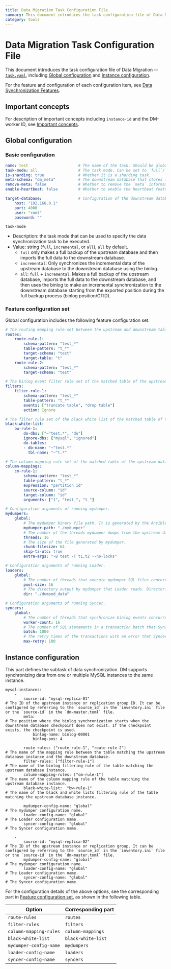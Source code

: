 ```yaml
---
title: Data Migration Task Configuration File
summary: This document introduces the task configuration file of Data Migration. 
category: tools
---
```


# Data Migration Task Configuration File

This document introduces the task configuration file of Data Migration --
[`task.yaml`](https://github.com/pingcap/tidb-tools/blob/docs/docs/dm/zh_CN/configuration/task.yaml), including [Global configuration](#global-configuration) and [Instance configuration](#instance-configuration).

For the feature and configuration of each configuration item, see [Data Synchronization Features](/tools/dm/data-synchronization-features.md).

## Important concepts

For description of important concepts including `instance-id` and the DM-worker ID, see [Important concepts](/tools/dm/dm-configuration-file-overview.md#important-concepts).

## Global configuration

### Basic configuration

```yaml
name: test                      # The name of the task. Should be globally unique.
task-mode: all                  # The task mode. Can be set to `full`/`incremental`/`all`.
is-sharding: true               # Whether it is a sharding task.
meta-schema: "dm_meta"          # The downstream database that stores the `meta` information.
remove-meta: false              # Whether to remove the `meta` information (`checkpoint` and `onlineddl`) before starting the synchronization task.
enable-heartbeat: false         # Whether to enable the heartbeat feature.

target-database:                # Configuration of the downstream database instance.
    host: "192.168.0.1"
    port: 4000
    user: "root"
    password: ""
```

`task-mode`

- Description: the task mode that can be used to specify the data synchronization task to be executed.
- Value: string (`full`, `incremental`, or `all`), `all` by default.
    - `full` only makes a full backup of the upstream database and then imports the full data to the downstream database.
    - `incremental`: Only synchronizes the incremental data of the upstream database to the downstream database using the binlog.
    - `all`: `full` + `incremental`. Makes a full backup of the upstream database, imports the full data to the downstream database, and then uses the binlog to make an incremental synchronization to the downstream database starting from the exported position during the full backup process (binlog position/GTID).

### Feature configuration set

Global configuration includes the following feature configuration set.

```yaml
# The routing mapping rule set between the upstream and downstream tables.
routes:
    route-rule-1:
        schema-pattern: "test_*"
        table-pattern: "t_*"
        target-schema: "test"
        target-table: "t"
    route-rule-2:
    ​    schema-pattern: "test_*"
    ​    target-schema: "test"

# The binlog event filter rule set of the matched table of the upstream database instance.
filters:
    filter-rule-1:
    ​    schema-pattern: "test_*"
    ​    table-pattern: "t_*"
    ​    events: ["truncate table", "drop table"]
    ​    action: Ignore

# The filter rule set of the black white list of the matched table of the upstream database instance.
black-white-list:
    bw-rule-1:
    ​    do-dbs: ["~^test.*", "do"]
    ​    ignore-dbs: ["mysql", "ignored"]
    ​    do-tables:
    ​    - db-name: "~^test.*"
    ​      tbl-name: "~^t.*"

# The column mapping rule set of the matched table of the upstream database instance.
column-mappings:
    cm-rule-1:
    ​    schema-pattern: "test_*"
    ​    table-pattern: "t_*"
    ​    expression: "partition id"
    ​    source-column: "id"
    ​    target-column: "id"
    ​    arguments: ["1", "test_", "t_"]

# Configuration arguments of running mydumper.
mydumpers:
    global:
        # The mydumper binary file path. It is generated by the Ansible deployment application automatically and needs no configuration.
        mydumper-path: "./mydumper"
        # The number of the threads mydumper dumps from the upstream database instance.
        threads: 16
        # The size of the file generated by mydumper.
        chunk-filesize: 64
        skip-tz-utc: true
        extra-args: "-B test -T t1,t2 --no-locks"

# Configuration arguments of running Loader.
loaders:
    global:
        # The number of threads that execute mydumper SQL files concurrently in Loader.
        pool-size: 16
        # The directory output by mydumper that Loader reads. Directories for different tasks of the same instance must be different. (mydumper outputs the SQL file based on the directory)
        dir: "./dumped_data"

# Configuration arguments of running Syncer.
syncers:
    global:
        # The number of threads that synchronize binlog events concurrently in Syncer.
        worker-count: 16
        # The number of SQL statements in a transaction batch that Syncer synchronizes to the downstream database.
        batch: 1000
        # The retry times of the transactions with an error that Syncer synchronizes to the downstream database (only for DML operations).
        max-retry: 100
```

## Instance configuration

This part defines the subtask of data synchronization. DM supports synchronizing data from one or multiple MySQL instances to the same instance.

```
mysql-instances:
    -
        source-id: "mysql-replica-01"                                      # The ID of the upstream instance or replication group ID. It can be configured by referring to the `source_id` in the `inventory.ini` file or the `source-id` in the `dm-master.toml` file.
        meta:                                                              # The position where the binlog synchronization starts when the downstream database checkpoint does not exist. If the checkpoint exists, the checkpoint is used.
            binlog-name: binlog-00001
            binlog-pos: 4

        route-rules: ["route-rule-1", "route-rule-2"]                      # The name of the mapping rule between the table matching the upstream database instance and the downstream database.
        filter-rules: ["filter-rule-1"]                                    # The name of the binlog filtering rule of the table matching the upstream database instance.
        column-mapping-rules: ["cm-rule-1"]                                # The name of the column mapping rule of the table matching the upstream database instance.
        black-white-list:  "bw-rule-1"                                     # The name of the black and white lists filtering rule of the table matching the upstream database instance.

        mydumper-config-name: "global"                                     # The mydumper configuration name.
        loader-config-name: "global"                                       # The Loader configuration name.
        syncer-config-name: "global"                                       # The Syncer configuration name.

    -
        source-id: "mysql-replica-02"                                      # The ID of the upstream instance or replication group. It can be configured by referring to the `source_id` in the `inventory.ini` file or the `source-id` in the `dm-master.toml` file.
        mydumper-config-name: "global"                                     # The mydumper configuration name.
        loader-config-name: "global"                                       # The Loader configuration name.
        syncer-config-name: "global"                                       # The Syncer configuration name.
```

For the configuration details of the above options, see the corresponding part in [Feature configuration set](#feature-configuration-set), as shown in the following table.

| Option | Corresponding part |
| ------ | ------------------ |
| `route-rules` | `routes` |
| `filter-rules` | `filters` |
| `column-mapping-rules` | `column-mappings` |
| `black-white-list` | `black-white-list` |
| `mydumper-config-name` | `mydumpers` |
| `loader-config-name` | `loaders` |
| `syncer-config-name` | `syncers`  |

